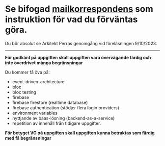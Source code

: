 # Se bifogad [mailkorrespondens](clique_king_mail.md) som instruktion för vad du förväntas göra.

Du bör absolut se Arkitekt Perras genomgång vid föreläsningen 9/10/2023.

---

**För godkänt på uppgiften skall uppgiften vara övervägande färdig och inte överdrivet många begränsningar**

Du kommer få öva på:

- event-driven-architecture
- bloc
- bloc testing
- firebase
- firebase firestore (realtime database)
- firebase authentication (stödjer flera login providers)
- environment variables
- nyttjande av baas-lösning (backend-as-a-service)
- repetition av innehåll från tidigare uppgifter.

**För betyget VG på uppgiften skall uppgiften kunna betraktas som färdig med få begränsningar**
